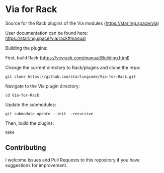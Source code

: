 
# Via for Rack

Source for the Rack plugins of the Via modules (https://starling.space/via)

User documentation can be found here: https://starling.space/via/rack#manual

Building the plugins:

First, build Rack (https://vcvrack.com/manual/Building.html)

Change the current directory to Rack/plugins and clone the repo:
```
git clone https://github.com/starlingcode/Via-for-Rack.git
```
Navigate to the Via plugin directory:
```
cd Via-for-Rack
```
Update the submodules:
```
git submodule update --init --recursive
```
Then, build the plugins:
```
make
```

## Contributing

I welcome Issues and Pull Requests to this repository if you have suggestions for improvement.

